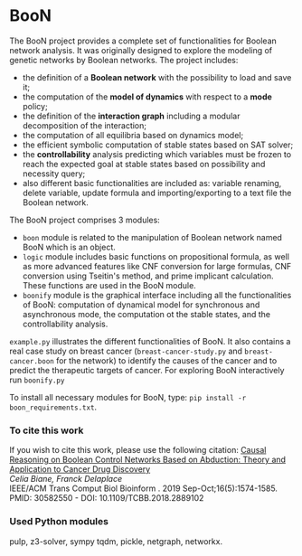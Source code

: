 <h1> BooN </h1>
The BooN project provides a complete set of functionalities for Boolean network analysis. 
It was originally designed to explore the modeling of genetic networks by Boolean networks. 
The project includes:
 <ul>
 <li> the definition of a <b>Boolean network</b> with the possibility to load and save it; </li>
 <li> the computation of the <b>model of dynamics</b> with respect to a <b>mode</b> policy; </li>
 <li> the definition of the <b>interaction graph</b> including a modular decomposition of the interaction; </li>
 <li> the computation of all equilibria based on dynamics model; </li>
 <li> the efficient symbolic computation of stable states based on SAT solver; </li>
 <li> the <b>controllability</b> analysis predicting which variables must be frozen 
  to reach the expected goal at stable states based on possibility and necessity query;</li>
 <li>also different basic functionalities are included as: variable renaming, delete variable,
 update formula and importing/exporting to a text file the Boolean network. </li>
 </ul>

The BooN project comprises 3 modules:
<ul>
<li> <code>boon</code> module is related to the manipulation of Boolean network named BooN which is an object.</li>
<li> <code>logic</code> module includes basic functions on propositional formula,
as well as more advanced features like CNF conversion for large formulas, CNF conversion using Tseitin's method, 
and prime implicant calculation. These functions are used in the BooN module. </li>
<li> <code>boonify</code> module is the graphical interface including all the functionalities of BooN:
computation of dynamical model for synchronous and asynchronous mode, the computation ot the stable states, and 
the controllability analysis.</li>
</ul>

<code>example.py</code> illustrates the different functionalities of BooN.
It also contains a real case study on breast cancer (<code>breast-cancer-study.py</code> and <code>breast-cancer.boon</code> for the network)
to identify the causes of the cancer and to predict the therapeutic targets of cancer.
For exploring BooN interactively run <code>boonify.py</code>

To install all necessary modules for BooN, type: <code>pip install -r boon_requirements.txt</code>.

<H3> To cite this work</H3>
If you wish to cite this work, please use the following citation:
<a href="https://pubmed.ncbi.nlm.nih.gov/30582550/"> Causal Reasoning on Boolean Control Networks Based on Abduction: Theory and Application to Cancer Drug Discovery</a>
<br/>
<i> Celia Biane, Franck Delaplace</i>
<br>
IEEE/ACM Trans Comput Biol Bioinform
. 2019 Sep-Oct;16(5):1574-1585. 
<br>
PMID: 30582550 - DOI: 10.1109/TCBB.2018.2889102
<H3>Used Python modules </H3> pulp, z3-solver, sympy tqdm, pickle, netgraph, networkx.
